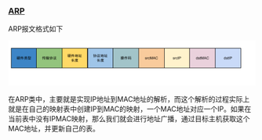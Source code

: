 ### [ARP](https://en.wikipedia.org/wiki/Address_Resolution_Protocol)


ARP报文格式如下

![报文](./1.png)

在ARP类中，主要就是实现IP地址到MAC地址的解析，而这个解析的过程实际上就是在自己的映射表中创建IP到MAC的映射，一个MAC地址对应一个IP。如果在当前表中没有IPMAC映射，那么我们就会进行地址广播，通过目标主机获取这个MAC地址，并更新自己的表。